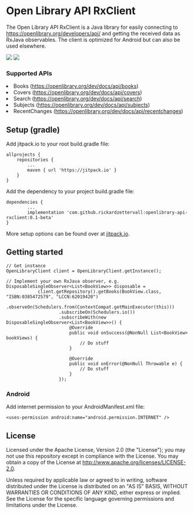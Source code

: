 <h1>Open Library API RxClient</h1>

The Open Library API RxClient is a Java library for easily connecting to https://openlibrary.org/developers/api/
and getting the received data as RxJava observables. The client is optimized for Android but can also be used elsewhere.  

<a href="https://dev.odenapps.com/job/Rickard%20Zettervall/job/openlibrary-api-rxclient/job/master/"><img src="https://dev.odenapps.com/buildStatus/icon?job=Rickard+Zettervall%2Fopenlibrary-api-rxclient%2Fmaster"></a>
<a href="https://jitpack.io/#rickardzettervall/openlibrary-api-rxclient/"><img src="https://jitpack.io/v/rickardzettervall/openlibrary-api-rxclient.svg"></a>

<h3>Supported APIs</h3>
<li>Books (<a href="https://openlibrary.org/dev/docs/api/books">https://openlibrary.org/dev/docs/api/books</a>)</li>
<li>Covers (<a href="https://openlibrary.org/dev/docs/api/covers">https://openlibrary.org/dev/docs/api/covers</a>)</li>
<li>Search (<a href="https://openlibrary.org/dev/docs/api/search">https://openlibrary.org/dev/docs/api/search</a>)</li>
<li>Subjects (<a href="https://openlibrary.org/dev/docs/api/subjects">https://openlibrary.org/dev/docs/api/subjects</a>)</li>
<li>RecentChanges (<a href="https://openlibrary.org/dev/docs/api/recentchanges">https://openlibrary.org/dev/docs/api/recentchanges</a>)</li>

<h2>Setup (gradle)</h2>

Add jitpack.io to your root build.gradle file:

    allprojects {
        repositories {
            ...
            maven { url 'https://jitpack.io' }
        }
    }

Add the dependency to your project build.gradle file:

    dependencies {
            ...
	        implementation 'com.github.rickardzettervall:openlibrary-api-rxclient:0.1-beta'
	}

More setup options can be found over at <a href="https://jitpack.io/#rickardzettervall/openlibrary-api-rxclient/">jitpack.io</a>.

<h2>Getting started</h2>

    // Get instance
    OpenLibraryClient client = OpenLibraryClient.getInstance();
    
    // Implement your own RxJava observer, e.g.
    DisposableSingleObserver<List<BookView>> disposable =
                client.getRepository().getBooks(BookView.class, "ISBN:0385472579", "LCCN:62019420")
                        .observeOn(Schedulers.from(ContextCompat.getMainExecutor(this)))
                        .subscribeOn(Schedulers.io())
                        .subscribeWith(new DisposableSingleObserver<List<BookView>>() {
                            @Override
                            public void onSuccess(@NonNull List<BookView> bookViews) {
                                // Do stuff
                            }

                            @Override
                            public void onError(@NonNull Throwable e) {
                                // Do stuff
                            }
                        });

<h3>Android</h3>

Add internet permission to your AndroidManifest.xml file:

    <uses-permission android:name="android.permission.INTERNET" />

<h2>License</h2>

Licensed under the Apache License, Version 2.0 (the "License");
you may not use this repository except in compliance with the License.
You may obtain a copy of the License at http://www.apache.org/licenses/LICENSE-2.0.

Unless required by applicable law or agreed to in writing, software
distributed under the License is distributed on an "AS IS" BASIS,
WITHOUT WARRANTIES OR CONDITIONS OF ANY KIND, either express or implied.
See the License for the specific language governing permissions and
limitations under the License.
